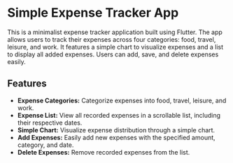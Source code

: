 # Simple Expense Tracker App

This is a minimalist expense tracker application built using Flutter. The app allows users to track their expenses across four categories: food, travel, leisure, and work. It features a simple chart to visualize expenses and a list to display all added expenses. Users can add, save, and delete expenses easily.
## Features

- **Expense Categories:** Categorize expenses into food, travel, leisure, and work.
- **Expense List:** View all recorded expenses in a scrollable list, including their respective dates.
- **Simple Chart:** Visualize expense distribution through a simple chart.
- **Add Expenses:** Easily add new expenses with the specified amount, category, and date.
- **Delete Expenses:** Remove recorded expenses from the list.
